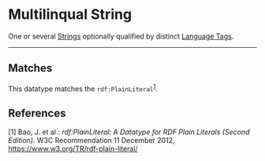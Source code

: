# Multilinqual String

One or several [Strings](../datatypes/String.md) optionally qualified by distinct [Language Tags](../datatypes/Language_Tag.md).

---
## Matches

This datatype matches the `rdf:PlainLiteral`<sup>[1](#fn1)</sup>.

## References

<a name="fn1">\[1\]</a> Bao, J. et al.: *rdf:PlainLiteral: A Datatype for RDF Plain Literals (Second Edition)*. W3C Recommendation 11 December 2012, https://www.w3.org/TR/rdf-plain-literal/

